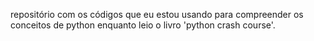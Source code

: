 repositório com os códigos que eu estou usando para compreender os conceitos de python enquanto leio o livro 'python crash course'.